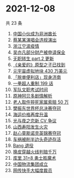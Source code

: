 # 2021-12-08

共 23 条

<!-- BEGIN -->
<!-- 最后更新时间 Wed Dec 08 2021 07:06:52 GMT+0800 (China Standard Time) -->

1. [中国小伙成为非洲酋长](https://www.zhihu.com/search?q=非洲酋长)
1. [蔡某某演唱会违规演出](https://www.zhihu.com/search?q=蔡某某)
1. [浙江宁波疫情](https://www.zhihu.com/search?q=宁波)
1. [吴亦凡部分财产被申请保全](https://www.zhihu.com/search?q=吴亦凡资产)
1. [无职转生 part.2 更新](https://www.zhihu.com/search?q=无职转生)
1. [《亲爱的》原型之子已找到](https://www.zhihu.com/search?q=孙海洋儿子)
1. [元宇宙虚拟地块 430 万美元](https://www.zhihu.com/search?q=元宇宙虚拟地块)
1. [「脱单便利店」现身济南](https://www.zhihu.com/search?q=脱单便利店)
1. [一拳超人重制 199 话](https://www.zhihu.com/search?q=一拳超人)
1. [军队文职考试时间](https://www.zhihu.com/search?q=军队文职考试)
1. [原神阿贝多剧情解析](https://www.zhihu.com/search?q=原神)
1. [老人取件猝死家属索赔 50 万](https://www.zhihu.com/search?q=老人取件猝死)
1. [樊振东世界杯总决赛夺冠](https://www.zhihu.com/search?q=樊振东)
1. [海运价格再度升温](https://www.zhihu.com/search?q=海运)
1. [光与夜之恋新 CV 争议](https://www.zhihu.com/search?q=光与夜之恋)
1. [山西寿阳发生火灾](https://www.zhihu.com/search?q=寿阳火灾)
1. [赵心童斯诺克英锦赛夺冠](https://www.zhihu.com/search?q=赵心童)
1. [车祸被削半边头奇迹存活](https://www.zhihu.com/search?q=女子车祸)
1. [Bang 退役](https://www.zhihu.com/search?q=Bang)
1. [换皮穿越火线判赔千万](https://www.zhihu.com/search?q=穿越火线)
1. [库里 31+8 勇士胜魔术](https://www.zhihu.com/search?q=勇士)
1. [中国物流集团成立](https://www.zhihu.com/search?q=中国物流集团)
1. [网传快手大幅度裁员](https://www.zhihu.com/search?q=快手)

<!-- END -->
